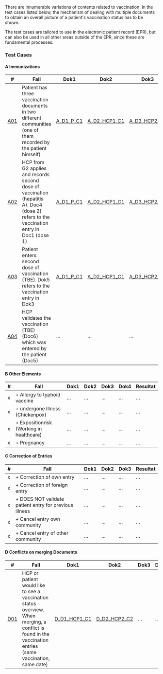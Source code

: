 There are innumerable variations of contents related to vaccination. In the test cases listed below, the mechanism of dealing with multiple documents to obtain an overall picture of a patient's vaccination status has to be shown.

The test cases are tailored to use in the electronic patient record (EPR), but can also be used in all other areas outside of the EPR, since these are fundamental processes.


### Test Cases 

#### A Immunizations

|#|Fall|Dok1|Dok2|Dok3|Dok4|Dok5|Dok6|Resultat|
|-|----|----|----|----|----|----|---|---|
|[A01](TC_A01.html)|Patient has three vaccination documents in two different communities (one of them recorded by the patient himself)|[A_D1_P_C1](Bundle-A-D1-P-C1.json)|[A_D2_HCP1_C1](Bundle-A-D2-HCP1-C1.json)|[A_D3_HCP2_C2](Bundle-A-D3-HCP2-C2.json)|-|-|-|[Result. Dokument A 01](Bundle-RDA01.json)|
|[A02](TC_A02.html)|HCP from G2 applies and records second dose of vaccination (hepatitis A). Doc4 (dose 2) refers to the vaccination entry in Doc1 (dose 1)|[A_D1_P_C1](Bundle-A-D1-P-C1.json)|[A_D2_HCP1_C1](Bundle-A-D2-HCP1-C1.json)|[A_D3_HCP2_C2](Bundle-A-D3-HCP2-C2.json)|[A_D4_HCP2_C2](Bundle-A-D4-HCP2-C2.json)|-|-|[Result. Dokument A 02](Bundle-RDA02.json)|
|[A03](TC_A03.html)|Patient enters second dose of vaccination (TBE). Dok5 refers to the vaccination entry in Dok3|[A_D1_P_C1](Bundle-A-D1-P-C1.json)|[A_D2_HCP1_C1](Bundle-A-D2-HCP1-C1.json)|[A_D3_HCP2_C2](Bundle-A-D3-HCP2-C2.json)|[A_D4_HCP2_C2](Bundle-A-D4-HCP2-C2.json) |[A_D5_P_C1](Bundle-A-D5-P-C1.json)|-|[Result. Dokument A 03](Bundle-RDA03.json)|
|[A04](TC_A04.html)|HCP validates the vaccination (TBE) (Doc6) which was entered by the patient (Doc5)|…|…|…|…|[D5_P_C1](Bundle-A-D5-P-C1.json)|[A_D6_HCP1_C1](Bundle-A-D6-HCP1-C1.json)|[Result. Dokument A 04](Bundle-RDA04.json)|



#### B Other Elements

|#|Fall|Dok1|Dok2|Dok3|Dok4|Resultat|
|-|----|----|----|----|----|---|
|x|+ Allergy to typhoid vaccine|…|…|…|…|…|
|x|+ undergone Illness (Chickenpox)|…|…|…|…|…|
|x|+ Expositionrisk (Working in healthcare)|…|…|…|…|…|
|x|+ Pregnancy|…|…|…|…|…|


#### C Correction of Entries

|#|Fall|Dok1|Dok2|Dok3|Resultat|
|-|----|----|----|----|---|
|x|+ Correction of own entry|…|…|…|…|
|x|+ Correction of foreign entry|…|…|…|…|
|x|+ DOES NOT validate patient entry for previous illness|…|…|…|…|
|x|+ Cancel entry own community|…|…|…|…|
|x|+ Cancel entry of other community|…|…|…|…|


#### D Conflicts on merging Documents

|#|Fall|Dok1|Dok2|Dok3|Dok4|Resultat|
|-|----|----|----|----|----|---|
|[D01](TC_D01.html)|HCP or patient would like to see a vaccination status overview. When merging, a conflict is found in the vaccination entries (same vaccination, same date)|[D_D1_HCP1_C1](Bundle-D-D1-HCP1-C1.json)|[D_D2_HCP2_C2](Bundle-D-D2-HCP2-C2.json)|…|…|[Result. Dokument D 01](Bundle-RDD01.json)|

